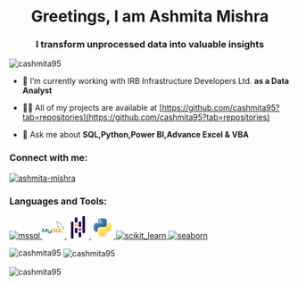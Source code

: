 <h1 align="center">Greetings, I am Ashmita Mishra</h1>
<h3 align="center">I transform unprocessed data into valuable insights</h3>

<p align="left"> <img src="https://komarev.com/ghpvc/?username=cashmita95&label=Profile%20views&color=0e75b6&style=flat" alt="cashmita95" /> </p>

- 🔭 I’m currently working with IRB Infrastructure Developers Ltd. **as a Data Analyst**

- 👨‍💻 All of my projects are available at [https://github.com/cashmita95?tab=repositories](https://github.com/cashmita95?tab=repositories)

- 💬 Ask me about **SQL,Python,Power BI,Advance Excel & VBA**

<h3 align="left">Connect with me:</h3>
<p align="left">
<a href="https://linkedin.com/in/ashmita-mishra" target="blank"><img align="center" src="https://raw.githubusercontent.com/rahuldkjain/github-profile-readme-generator/master/src/images/icons/Social/linked-in-alt.svg" alt="ashmita-mishra" height="30" width="40" /></a>
</p>

<h3 align="left">Languages and Tools:</h3>
<p align="left"> <a href="https://www.microsoft.com/en-us/sql-server" target="_blank" rel="noreferrer"> <img src="https://www.svgrepo.com/show/303229/microsoft-sql-server-logo.svg" alt="mssql" width="40" height="40"/> </a> <a href="https://www.mysql.com/" target="_blank" rel="noreferrer"> <img src="https://raw.githubusercontent.com/devicons/devicon/master/icons/mysql/mysql-original-wordmark.svg" alt="mysql" width="40" height="40"/> </a> <a href="https://pandas.pydata.org/" target="_blank" rel="noreferrer"> <img src="https://raw.githubusercontent.com/devicons/devicon/2ae2a900d2f041da66e950e4d48052658d850630/icons/pandas/pandas-original.svg" alt="pandas" width="40" height="40"/> </a> <a href="https://www.python.org" target="_blank" rel="noreferrer"> <img src="https://raw.githubusercontent.com/devicons/devicon/master/icons/python/python-original.svg" alt="python" width="40" height="40"/> </a> <a href="https://scikit-learn.org/" target="_blank" rel="noreferrer"> <img src="https://upload.wikimedia.org/wikipedia/commons/0/05/Scikit_learn_logo_small.svg" alt="scikit_learn" width="40" height="40"/> </a> <a href="https://seaborn.pydata.org/" target="_blank" rel="noreferrer"> <img src="https://seaborn.pydata.org/_images/logo-mark-lightbg.svg" alt="seaborn" width="40" height="40"/> </a> </p>

<p><img align="left" src="https://github-readme-stats.vercel.app/api/top-langs?username=cashmita95&show_icons=true&locale=en&layout=compact" alt="cashmita95" /></p>

<p>&nbsp;<img align="center" src="https://github-readme-stats.vercel.app/api?username=cashmita95&show_icons=true&locale=en" alt="cashmita95" /></p>

<p><img align="center" src="https://github-readme-streak-stats.herokuapp.com/?user=cashmita95&" alt="cashmita95" /></p>
